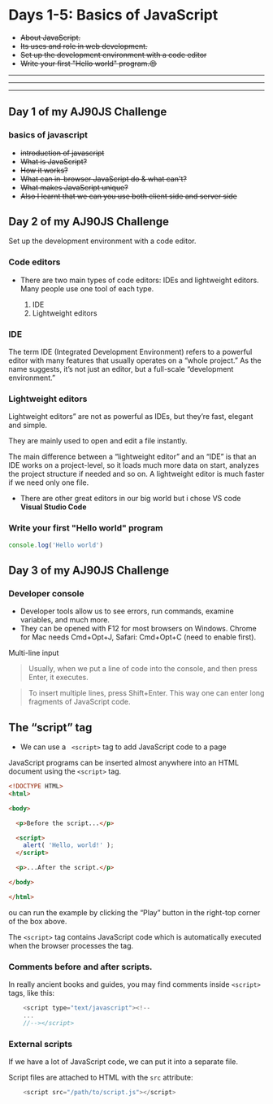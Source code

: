 
# Days 1-5: Basics of JavaScript

- ~~About JavaScript.~~
- ~~Its uses and role in web development.~~
- ~~Set up the development environment with a code editor~~
- ~~Write your first "Hello world" program.😍~~
 


---
---
---
  
  


## Day 1 of my AJ90JS Challenge

### basics of javascript

- ~~introduction of javascript~~
- ~~What is JavaScript?~~
- ~~How it works?~~
- ~~What can in-browser JavaScript do & what can't?~~
- ~~What makes JavaScript unique?~~
- ~~Also I learnt that we can you use both client side and server side~~


## Day 2 of my AJ90JS Challenge

Set up the development environment with a code editor.

### Code editors

- There are two main types of code editors: IDEs and lightweight editors. Many people use one tool of each type.

    1. IDE
    2. Lightweight editors

### IDE

The term IDE (Integrated Development Environment) refers to a powerful editor with many features that usually operates on a “whole project.” As the name suggests, it’s not just an editor, but a full-scale “development environment.”

### Lightweight editors

Lightweight editors” are not as powerful as IDEs, but they’re fast, elegant and simple.

They are mainly used to open and edit a file instantly.

The main difference between a “lightweight editor” and an “IDE” is that an IDE works on a project-level, so it loads much more data on start, analyzes the project structure if needed and so on. A lightweight editor is much faster if we need only one file.


- There are other great editors in our big world but i chose VS code **Visual Studio Code** 


### Write your first "Hello world" program

``` js
console.log('Hello world')
```



## Day 3 of my AJ90JS Challenge
### Developer console

- Developer tools allow us to see errors, run commands, examine variables, and much more.
- They can be opened with F12 for most browsers on Windows. Chrome for Mac needs Cmd+Opt+J, Safari: Cmd+Opt+C (need to enable first).


Multi-line input
> Usually, when we put a line of code into the console, and then press Enter, it executes.

> To insert multiple lines, press Shift+Enter. This way one can enter long fragments of JavaScript code.

## The “script” tag

- We can use a ` <script>` tag to add JavaScript code to a page


JavaScript programs can be inserted almost anywhere into an HTML document using the `<script>` tag.

``` html
<!DOCTYPE HTML>
<html>

<body>

  <p>Before the script...</p>

  <script>
    alert( 'Hello, world!' );
  </script>

  <p>...After the script.</p>

</body>

</html>
```

ou can run the example by clicking the “Play” button in the right-top corner of the box above.

The `<script>` tag contains JavaScript code which is automatically executed when the browser processes the tag.

### Comments before and after scripts.

In really ancient books and guides, you may find comments inside `<script>` tags, like this:

```js
    <script type="text/javascript"><!--
    ...
    //--></script>
```

### External scripts

If we have a lot of JavaScript code, we can put it into a separate file.

Script files are attached to HTML with the `src` attribute:


```js
    <script src="/path/to/script.js"></script>
```










